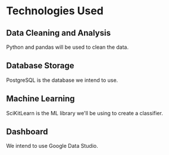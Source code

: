 # Technologies Used
## Data Cleaning and Analysis
Python and pandas will be used to clean the data.

## Database Storage
PostgreSQL is the database we intend to use.

## Machine Learning
SciKitLearn is the ML library we'll be using to create a classifier. 

## Dashboard
We intend to use Google Data Studio.